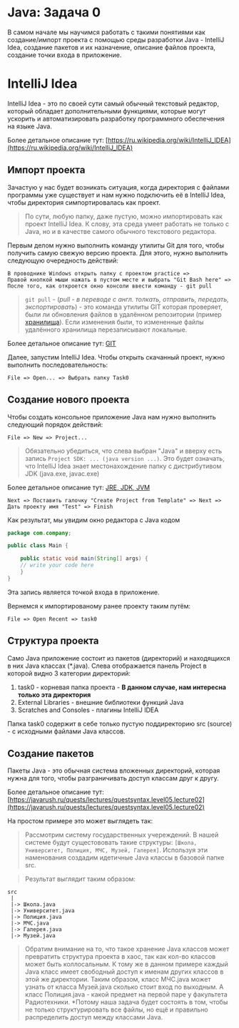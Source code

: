 # Java: Задача 0

В самом начале мы научимся работать с такими понятиями как создание/импорт проекта с помощью среды разработки Java - IntelliJ Idea, создание пакетов и их назначение, описание файлов проекта, создание точки входа в приложение.

# IntelliJ Idea

IntelliJ Idea - это по своей сути самый обычный текстовый редактор, который обладает дополнительными функциями, которые могут ускорить и автоматизировать разработку программного обеспечения на языке Java.

Более детальное описание тут: [https://ru.wikipedia.org/wiki/IntelliJ_IDEA](https://ru.wikipedia.org/wiki/IntelliJ_IDEA)

## Импорт проекта

Зачастую у нас будет возникать ситуация, когда директория с файлами программы уже существует и нам нужно подключить её в IntelliJ Idea, чтобы директория симпортировалась как проект.

> По сути, любую папку, даже пустую, можно импортировать как проект IntelliJ Idea. К слову, эта среда умеет работать не только с Java, но и в качестве самого обычного текстового редактора.

Первым делом нужно выполнить команду утилиты Git для того, чтобы получить самую свежую версию проекта. Для этого, нужно выполнить следующую очередность действий:

```
В проводнике Windows открыть папку с проектом practice => 
Правой кнопкой мыши нажать в пустом месте и выбрать "Git Bash here" => 
После того, как откроется окно консоли ввести команду - git pull
```
> `git pull` - (*pull - в переводе с англ. толкать, отправить, передать, экспортировать*) - это команда утилиты GIT которая проверяет, были ли обновления файлов в удалённом репозитории (пример [хранилища](https://github.com/ozhaw/practice)). Если изменения были, то измененные файлы удалённого хранилища перезаписывают локальные.

Более детальное описание тут: [GIT](https://losst.ru/kak-polzovatsya-git-dlya-nachinayushhih)

Далее, запустим IntelliJ Idea. Чтобы открыть скачанный проект, нужно выполнить последовательность:

```
File => Open... => Выбрать папку Task0
```

## Создание нового проекта

Чтобы создать консольное приложение Java нам нужно выполнить следующий порядок действий:

```
File => New => Project...
```

> Обязательно убедиться, что слева выбран "Java" и вверху есть запись `Project SDK: ... (java version ...)`. Это будет означать, что IntelliJ Idea знает местонахождение папку с дистрибутивом JDK (java.exe, javac.exe)

Более детальное описание тут: [JRE, JDK, JVM](https://www.examclouds.com/ru/java/java-core-russian/jdk-jre-jvm)

```
Next => Поставить галочку "Create Project from Template" => Next => 
Дать проекту имя "Test" => Finish
```

Как результат, мы увидим окно редактора с Java кодом

```java
package com.company;

public class Main {

    public static void main(String[] args) {
	// write your code here
    }
}
```

Эта запись является точкой входа в приложение. 

Вернемся к импортированому ранее проекту таким путём:

```
File => Open Recent => task0
```

## Структура проекта

Само Java приложение состоит из пакетов (директорий) и находящихся в них Java классах (*.java). Слева отображается панель Project в которой видно 3 категории директорий:
1) task0 - корневая папка проекта - **В данном случае, нам интересна только эта директория**
2) External Libraries - внешние библиотеки функций Java
3) Scratches and Consoles - плагины IntelliJ IDEA

Папка task0 содержит в себе только пустую поддиректорию src (source) - с исходными файлами Java классов. 

## Создание пакетов

Пакеты Java - это обычная система вложенных директорий, которая нужна для того, чтобы разграничивать доступ классам друг к другу.

Более детальное описание тут: [https://javarush.ru/quests/lectures/questsyntax.level05.lecture02](https://javarush.ru/quests/lectures/questsyntax.level05.lecture02)

На простом примере это может выглядеть так:

> Рассмотрим систему государственных учереждений. В нашей системе будут сущестововать такие структуры: `[Школа, Университет, Полиция, МЧС, Музей, Галерея]`.
> Используя эти наменования создадим идетичные Java классы в базовой папке src.

> Результат выглядит таким образом:
```
src
 |
 |-> Школа.java
 |-> Университет.java
 |-> Полиция.java
 |-> МЧС.java
 |-> Галерея.java
 |-> Музей.java
```

> Обратим внимание на то, что такое хранение Java классов может превратить структура проекта в хаос, так как кол-во классов может быть коллосальным.
> К тому же в данном примере каждый Java класс имеет свободный доступ к именам других классов в этой же директории. Таким образом, класс МЧС.java может узнать от класса Музей.java сколько стоит вход по выходным. А класс Полиция.java - какой предмет на первой паре у факультета Радиотехники.
> *Потому наша задача будет состоять в том, чтобы не только структурировать все файлы, но ещё и правильно распределить доступ между классами Java.



